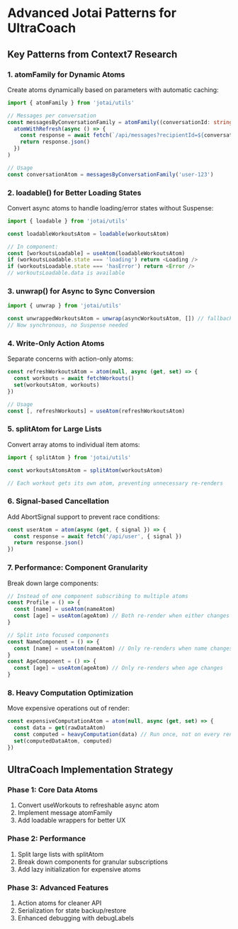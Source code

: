 # Advanced Jotai Patterns for UltraCoach

## Key Patterns from Context7 Research

### 1. atomFamily for Dynamic Atoms
Create atoms dynamically based on parameters with automatic caching:

```typescript
import { atomFamily } from 'jotai/utils'

// Messages per conversation
const messagesByConversationFamily = atomFamily((conversationId: string) =>
  atomWithRefresh(async () => {
    const response = await fetch(`/api/messages?recipientId=${conversationId}`)
    return response.json()
  })
)

// Usage
const conversationAtom = messagesByConversationFamily('user-123')
```

### 2. loadable() for Better Loading States
Convert async atoms to handle loading/error states without Suspense:

```typescript
import { loadable } from 'jotai/utils'

const loadableWorkoutsAtom = loadable(workoutsAtom)

// In component:
const [workoutsLoadable] = useAtom(loadableWorkoutsAtom)
if (workoutsLoadable.state === 'loading') return <Loading />
if (workoutsLoadable.state === 'hasError') return <Error />
// workoutsLoadable.data is available
```

### 3. unwrap() for Async to Sync Conversion
```typescript
import { unwrap } from 'jotai/utils'

const unwrappedWorkoutsAtom = unwrap(asyncWorkoutsAtom, []) // fallback to []
// Now synchronous, no Suspense needed
```

### 4. Write-Only Action Atoms
Separate concerns with action-only atoms:

```typescript
const refreshWorkoutsAtom = atom(null, async (get, set) => {
  const workouts = await fetchWorkouts()
  set(workoutsAtom, workouts)
})

// Usage
const [, refreshWorkouts] = useAtom(refreshWorkoutsAtom)
```

### 5. splitAtom for Large Lists
Convert array atoms to individual item atoms:

```typescript
import { splitAtom } from 'jotai/utils'

const workoutsAtomsAtom = splitAtom(workoutsAtom)

// Each workout gets its own atom, preventing unnecessary re-renders
```

### 6. Signal-based Cancellation
Add AbortSignal support to prevent race conditions:

```typescript
const userAtom = atom(async (get, { signal }) => {
  const response = await fetch('/api/user', { signal })
  return response.json()
})
```

### 7. Performance: Component Granularity
Break down large components:

```typescript
// Instead of one component subscribing to multiple atoms
const Profile = () => {
  const [name] = useAtom(nameAtom)
  const [age] = useAtom(ageAtom) // Both re-render when either changes
}

// Split into focused components
const NameComponent = () => {
  const [name] = useAtom(nameAtom) // Only re-renders when name changes
}
const AgeComponent = () => {
  const [age] = useAtom(ageAtom) // Only re-renders when age changes
}
```

### 8. Heavy Computation Optimization
Move expensive operations out of render:

```typescript
const expensiveComputationAtom = atom(null, async (get, set) => {
  const data = get(rawDataAtom)
  const computed = heavyComputation(data) // Run once, not on every render
  set(computedDataAtom, computed)
})
```

## UltraCoach Implementation Strategy

### Phase 1: Core Data Atoms
1. Convert useWorkouts to refreshable async atom
2. Implement message atomFamily
3. Add loadable wrappers for better UX

### Phase 2: Performance
1. Split large lists with splitAtom
2. Break down components for granular subscriptions
3. Add lazy initialization for expensive atoms

### Phase 3: Advanced Features  
1. Action atoms for cleaner API
2. Serialization for state backup/restore
3. Enhanced debugging with debugLabels